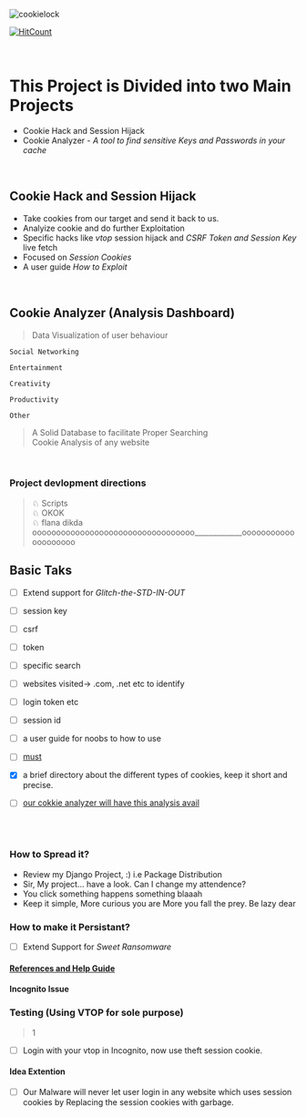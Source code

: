 ![cookielock](https://user-images.githubusercontent.com/41824020/72046625-d40d6e80-32de-11ea-9618-9030debeea46.jpg)

[![HitCount](http://hits.dwyl.io/D-E-F-E-A-T/Cookie-Analyzer-and-Session-Hijack.svg)](http://hits.dwyl.io/D-E-F-E-A-T/Cookie-Analyzer-and-Session-Hijack)

</br>

# This Project is Divided into two Main Projects
* Cookie Hack and Session Hijack
* Cookie Analyzer - *A tool to find sensitive Keys and Passwords in your cache*

</br>

## Cookie Hack and Session Hijack
* Take cookies from our target and send it back to us.</br>
* Analyize cookie and do further Exploitation</br>
* Specific hacks like *vtop* session hijack and *CSRF Token and Session Key* live fetch</br>
* Focused on *Session Cookies*</br>
* A user guide *How to Exploit*</br>
</br>

## Cookie Analyzer (Analysis Dashboard)
> Data Visualization of user behaviour

    Social Networking
            
    Entertainment
            
    Creativity
            
    Productivity
            
    Other

> A Solid Database to facilitate Proper Searching</br>
> Cookie Analysis of any website </br>

</br>

<h3>Project devlopment directions</h3>

> ♘ Scripts</br>
> ♘ OKOK</br>
> ♘ flana dikda oooooooooooooooooooooooooooooooooo_____________oooooooooooooooooooo


## Basic Taks
- [ ] Extend support for *Glitch-the-STD-IN-OUT*</br>
- [ ] session key
- [ ] csrf
- [ ] token
- [ ] specific search
- [ ] websites visited-> .com, .net etc to identify
- [ ] login token etc
- [ ] session id
- [ ] a user guide for noobs to how to use
- [ ] [must](https://www.optimizesmart.com/google-analytics-cookies-ultimate-guide/)
- [x] a brief directory about the different types of cookies, keep it short and precise.
- [ ] [our cokkie analyzer will have this analysis avail](https://stackoverflow.com/questions/4349147/python-create-cookies-and-then-load-a-page-with-the-cookies)


</br></br>

### How to Spread it?
* Review my Django Project, :)  i.e Package Distribution
* Sir, My project... have a look. Can I change my attendence?
* You click something happens something blaaah
* Keep it simple, More curious you are More you fall the prey. Be lazy dear


### How to make it Persistant?
- [ ] Extend Support for *Sweet Ransomware*


#### [References and Help Guide](https://github.com/D-E-F-E-A-T/Cookie-Analyzer-and-Session-Hijack/tree/master/refrences)



#### Incognito Issue



### Testing (Using VTOP for sole purpose)
> 1 
- [ ] Login with your vtop in Incognito, now use theft session cookie.


#### Idea Extention
- [ ] Our Malware will never let user login in any website which uses session cookies by Replacing the session cookies with garbage.
